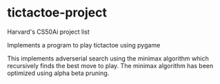 # tictactoe-project
Harvard's CS50Ai project list

Implements a program to play tictactoe using pygame

This implements adverserial search using the minimax algorithm which recursively finds the best move to play.
The minimax algorithm has been optimized using alpha beta pruning.
